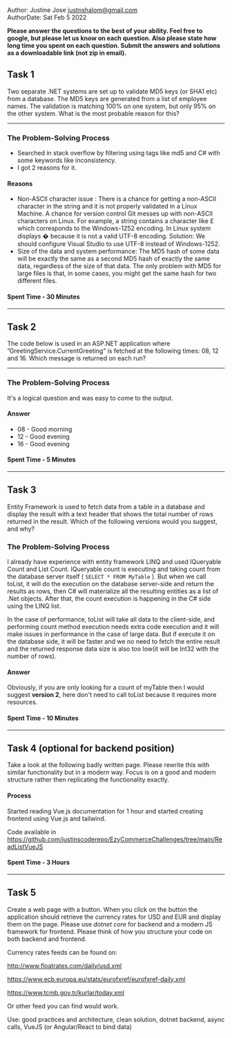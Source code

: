 Author:     Justine Jose <justnshalom@gmail.com>\
AuthorDate: Sat Feb 5 2022

**Please answer the questions to the best of your ability. Feel free to google, but please let us know on each question. Also please state how long time you spent on each question. Submit the answers and solutions as a downloadable link (not zip in email).**

## Task 1
Two separate .NET systems are set up to validate MD5 keys (or SHA1 etc) from a database. The MD5 keys are generated from a list of employee names. The validation is matching 100% on one system, but only 95% on the other system. What is the most probable reason for this?

----

### The Problem-Solving Process
- Searched in stack overflow by filtering using tags like md5 and C# with some keywords like inconsistency.
- I got 2 reasons for it.
#### Reasons
 - Non-ASCII character issue : 
 There is a chance for getting a non-ASCII character in the string and it is not properly validated in a Linux Machine.
A chance for version control Git messes up with non-ASCII characters on Linux.
For example, a string contains a character like £ which corresponds to the Windows-1252 encoding. In Linux system displays � because it is not a valid UTF-8 encoding.
Solution: We should configure Visual Studio to use UTF-8 instead of Windows-1252.
- Size of the data and system performance: 
The MD5 hash of some data will be exactly the same as a second MD5 hash of exactly the same data, regardless of the size of that data. The only problem with MD5 for large files is that, in some cases, you might get the same hash for two different files.
#### Spent Time - 30 Minutes

----

## Task 2
The code below is used in an ASP.NET application where ”GreetingService.CurrentGreeting” is fetched at the following times: 08, 12 and 16. Which message is returned on each run?

----
### The Problem-Solving Process
It's a logical question and was easy to come to the output.

#### Answer
- 08 - Good morning
- 12 - Good evening
- 16 - Good evening
#### Spent Time - 5 Minutes
----
## Task 3
Entity Framework is used to fetch data from a table in a database and display the result with a text header that shows the total number of rows returned in the result. Which of the following versions would you suggest, and why?

### The Problem-Solving Process
I already have experience with entity framework LINQ and used IQueryable Count and List Count.
IQueryable count is executing and taking count from the database server itself ( `SELECT * FROM MyTable` ). But when we call toList, it will do the execution on the database server-side and return the results as rows, then C# will materialize all the resulting entities as a list of .Net objects. After that, the count execution is happening in the C# side using the LINQ list.

In the case of performance, toList will take all data to the client-side, and performing count method execution needs extra code execution and it will make issues in performance in the case of large data.
But if execute it on the database side, it will be faster and we no need to fetch the entire result and the returned response data size is also too low(it will be Int32 with the number of rows).

#### Answer
Obviously, if you are only looking for a count of myTable then I would suggest **version 2**, here don't need to call toList because it requires more resources.
#### Spent Time - 10 Minutes
----

## Task 4 (optional for backend position)
Take a look at the following badly written page. Please rewrite this with similar functionality but in a modern way. Focus is on a good and modern structure rather then replicating the functionality exactly.
#### Process
Started reading Vue.js documentation for 1 hour and started creating frontend using Vue.js and tailwind.

Code available in https://github.com/justinscoderepo/EzyCommerceChallenges/tree/main/ReadListVueJS
#### Spent Time - 3 Hours
----
##
## Task 5
Create a web page with a button. When you click on the button the application should retrieve the currency rates for USD and EUR and display them on the page. Please use *dotnet core* for backend and a modern JS framework for frontend. Please think of how you structure your code on both backend and frontend.

Currency rates feeds can be found on: 

<http://www.floatrates.com/daily/usd.xml>

<https://www.ecb.europa.eu/stats/eurofxref/eurofxref-daily.xml>

<https://www.tcmb.gov.tr/kurlar/today.xml>

Or other feed you can find would work.


Use: good practices and architecture, clean solution, dotnet backend, async calls, VueJS (or Angular/React to bind data)
